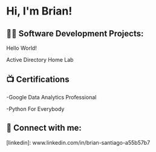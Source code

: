 <h1>Hi, I'm Brian! 
<h2>👨‍💻 Software Development Projects:</h2>
Hello World!

  Active Directory Home Lab

<h2>📺 Certifications</h2>

-Google Data Analytics Professional

-Python For Everybody
<h2> 🤳 Connect with me:</h2>
[linkedin]: www.linkedin.com/in/brian-santiago-a55b57b7




<!--
**joshmadakor1/joshmadakor1** is a ✨ _special_ ✨ repository because its `README.md` (this file) appears on your GitHub profile.

Here are some ideas to get you started:

- 🔭 I’m currently working on ...
- 🌱 I’m currently learning ...
- 👯 I’m looking to collaborate on ...
- 🤔 I’m looking for help with ...
- 💬 Ask me about ...
- 📫 How to reach me: ...
- 😄 Pronouns: ...
- ⚡ Fun fact: ...
-->
